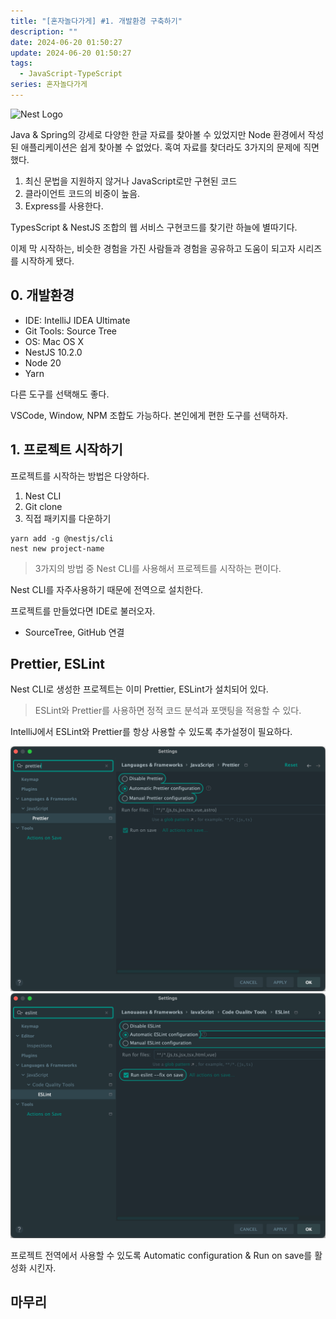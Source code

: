 ```yaml
---
title: "[혼자놀다가게] #1. 개발환경 구축하기"
description: ""
date: 2024-06-20 01:50:27
update: 2024-06-20 01:50:27
tags:
  - JavaScript-TypeScript
series: 혼자놀다가게
---
```


<p><img src="https://nestjs.com/img/logo-small.svg" width="120" alt="Nest Logo" /></p>

Java & Spring의 강세로 다양한 한글 자료를 찾아볼 수 있었지만 Node 환경에서 작성된 애플리케이션은 쉽게 찾아볼 수 없었다. 혹여 자료를 찾더라도 3가지의 문제에 직면했다.

1. 최신 문법을 지원하지 않거나 JavaScript로만 구현된 코드
2. 클라이언트 코드의 비중이 높음.
3. Express를 사용한다.

TypesScript & NestJS 조합의 웹 서비스 구현코드를 찾기란 하늘에 별따기다.

이제 막 시작하는, 비슷한 경험을 가진 사람들과 경험을 공유하고 도움이 되고자 시리즈를 시작하게 됐다.

## 0. 개발환경

- IDE: IntelliJ IDEA Ultimate
- Git Tools: Source Tree
- OS: Mac OS X
- NestJS 10.2.0
- Node 20
- Yarn

다른 도구를 선택해도 좋다.

VSCode, Window, NPM 조합도 가능하다. 본인에게 편한 도구를 선택하자.

## 1. 프로젝트 시작하기

프로젝트를 시작하는 방법은 다양하다.

1. Nest CLI
2. Git clone
3. 직접 패키지를 다운하기

```shell
yarn add -g @nestjs/cli
nest new project-name
```

> 3가지의 방법 중 Nest CLI를 사용해서 프로젝트를 시작하는 편이다.

Nest CLI를 자주사용하기 때문에 전역으로 설치한다.

프로젝트를 만들었다면 IDE로 불러오자.

- SourceTree, GitHub 연결

## Prettier, ESLint

Nest CLI로 생성한 프로젝트는 이미 Prettier, ESLint가 설치되어 있다.

> ESLint와 Prettier를 사용하면 정적 코드 분석과 포맷팅을 적용할 수 있다.

IntelliJ에서 ESLint와 Prettier를 항상 사용할 수 있도록 추가설정이 필요하다.

![Prettier](./images/how-to-use-prettier.png)
![ESLint](./images/how-to-use-eslint.png)

프로젝트 전역에서 사용할 수 있도록 Automatic configuration & Run on save를 활성화 시킨자.

## 마무리

